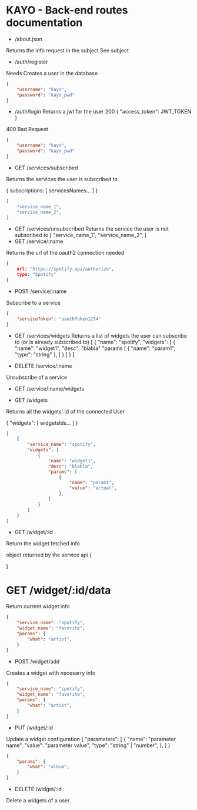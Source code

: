 
# KAYO - Back-end routes documentation

- /about.json

Returns the info request in the subject
See subject

- /auth/register

Needs
Creates a user in the database

```json
{
    "username": "kayo",
    "password": "kayo_pwd"
}
```

- /auth/login
Returns a jwt for the user
200
{
	"access_token": JWT_TOKEN
}

400 Bad Request

```json
{
    "username": "kayo",
    "password": "kayo_pwd"
}
```

- GET /services/subscribed

Returns the services the user is subscribed to

{
	subscriptions: [
		servicesNames...
	]
}


```json
[
    "service_name_1",
    "service_name_2",
]
```

- GET /services/unsubscribed
Returns the service the user is not subscribed to
[
    "service_name_1",
    "service_name_2",
]
- GET /service/:name

Returns the url of the oauth2 connection needed

```json
{
    url: "https://spotify.api/authorize",
    type: "Spotify"
}
```

- POST /service/:name

Subscribe to a service

```json
{
    "serviceToken": "oauthToken1234"
}
```

- GET /services/widgets
Returns a list of widgets the user can subscribe to (or is already subscribed to)
[
    {
        "name": "spotify",
        "widgets": [
            {
                "name": "widget1",
                "desc": "blabla"
                "params [
                    {
                        "name": "param1",
                        "type": "string"
                    },
                ]
            }
        ]
    }
]

- DELETE /service/:name

Unsubscribe of a service

- GET /service/:name/widgets


- GET /widgets

Returns all the widgets' id of the connected User

{
	"widgets": [
		widgetsIds...
	]
}

```json
[
    {
        "service_name": "spotify",
        "widgets": [
            {
                "name": "widget1",
                "desc": "blabla",
                "params": [
                    {
                        "name": "param1",
                        "value": "actual",
                    },
                ]
            }
        ]
    }
]
```

- GET /widget/:id

Return the widget fetched info

object returned by the service api
{

}

# GET /widget/:id/data

Return current widget info

```json
{
    "service_name": "spotify",
    "widget_name": "favorite",
    "params": {
        "what": "artist",
    }
}
```

- POST /widget/add

Creates a widget with necesarry info

```json
{
    "service_name": "spotify",
    "widget_name": "favorite",
    "params": {
        "what": "artist",
    }
}
```

- PUT /widget/:id

Update a widget configuration
{
	"parameters": [
		{
			"name": "parameter name",
			"value": "parameter value",
			"type": "string" | "number",
		},
	]
}

```json
{
    "params": {
        "what": "album",
    }
}
```

- DELETE /widget/:id

Delete a widgets of a user
